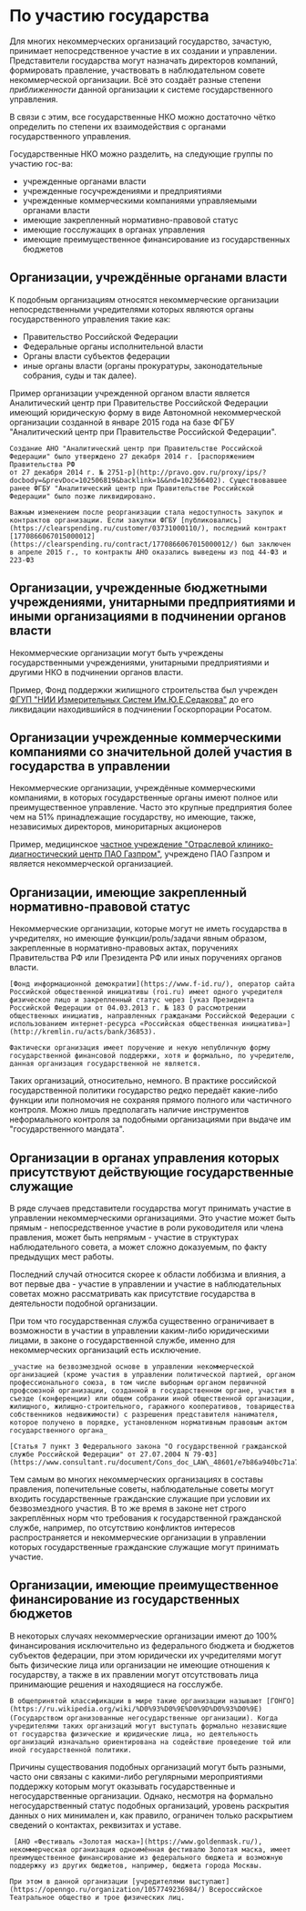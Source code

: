 # По участию государства

Для многих некоммерческих организаций государство, зачастую, принимает непосредственное участие в их создании и управлении. Представители государства могут назначать директоров компаний, формировать правление, участвовать в наблюдательном совете некоммерческой организации. Всё это создаёт разные степени _приближенности_ данной организации к системе государственного управления.

В связи с этим, все государственные НКО можно достаточно чётко определить по степени их взаимодействия с органами государственного управления․

Государственные НКО можно разделить, на следующие группы по участию гос-ва: 
- учрежденные органами власти
- учрежденные госучреждениями и предприятиями
- учрежденные коммерческими компаниями управляемыми органами власти
- имеющие закрепленный нормативно-правовой статус
- имеющие госслужащих в органах управления
- имеющие преимущественное финансирование из государственных бюджетов

## Организации, учреждённые органами власти

К подобным организациям относятся некоммерческие организации непосредственными учредителями которых являются органы государственного управления такие как:
- Правительство Российской Федерации
- Федеральные органы исполнительной власти
- Органы власти субъектов федерации
- иные органы власти (органы прокуратуры, законодательные собрания, суды и так далее).

Пример организации учрежденной органом власти является Аналитический центр при Правительстве Российской Федерации имеющий юридическую форму в виде Автономной некоммерческой организации созданной в январе 2015 года на базе ФГБУ "Аналитический центр при Правительстве Российской Федерации".

```admonish example
Создание АНО "Аналитический центр при Правительстве Российской Федерации" было утверждено 27 декабря 2014 г. [распоряжением Правительства РФ 
от 27 декабря 2014 г. № 2751-р](http://pravo.gov.ru/proxy/ips/?docbody=&prevDoc=102506819&backlink=1&&nd=102366402). Существовавшее ранее ФГБУ "Аналитический центр при Правительстве Российской Федерации" было позже ликвидировано.

Важным изменением после реорганизации стала недоступность закупок и контрактов организации. Если закупки ФГБУ [публиковались](https://clearspending.ru/customer/03731000110/), последний контракт [1770866067015000012](https://clearspending.ru/contract/1770866067015000012/) был заключен в апреле 2015 г., то контракты АНО оказались выведены из под 44-ФЗ и 223-ФЗ
```

## Организации, учрежденные бюджетными учреждениями, унитарными предприятиями и иными организациями в подчинении органов власти

Некоммерческие организации могут быть учреждены государственными учреждениями, унитарными предприятиями и другими НКО в подчинении органов власти.

Пример, Фонд поддержки жилищного строительства был учрежден [ФГУП "НИИ Измерительных Систем Им.Ю.Е.Седакова"](https://www.atomic-energy.ru/NIIIS) до его ликвидации находившийся в подчинении Госкорпорации Росатом.

## Организации учрежденные коммерческими компаниями со значительной долей участия в государства в управлении

Некоммерческие организации, учреждённые коммерческими компаниями, в которых государственные органы имеют полное или преимущественное управление. Часто это крупные предприятия более чем на 51% принадлежащие государству, но имеющие, также, независимых директоров, миноритарных акционеров

Пример, медицинское [частное учреждение "Отраслевой клинико-диагностический центр ПАО Газпром"](https://openngo.ru/organization/1027739558296/), учреждено ПАО Газпром и является некоммерческой организацией.

## Организации, имеющие закрепленный нормативно-правовой статус

Некоммерческие организации, которые могут не иметь государства в учредителях, но имеющие функции/роль/задачи явным образом, закрепленные в нормативно-правовых актах, поручениях Правительства РФ или Президента РФ или иных поручениях органов власти.

```admonish example
[Фонд информационной демократии](https://www.f-id.ru/), оператор сайта Российской общественной инициативы (roi.ru) имеет одного учредителя физическое лицо и закрепленный статус через [указ Президента Российской Федерации от 04.03.2013 г. № 183 О рассмотрении общественных инициатив, направленных гражданами Российской Федерации с использованием интернет-ресурса «Российская общественная инициатива»](http://kremlin.ru/acts/bank/36853).

Фактически организация имеет поручение и некую непубличную форму государственной финансовой поддержки, хотя и формально, по учредителю, данная организация государственной не является.
```

Таких организаций, относительно, немного. В практике российской государственной политики государство редко передаёт какие-либо функции или полномочия не сохраняя прямого полного или частичного контроля. Можно лишь предполагать наличие инструментов неформального контроля за подобными организациями при выдаче им "государственного мандата".



## Организации в органах управления которых присутствуют действующие государственные служащие

В ряде случаев представители государства могут принимать участие в управлении некоммерческими организациями. Это участие может быть прямым - непосредственное участие в роли руководителя или члена правления, может быть непрямым - участие в структурах наблюдательного совета, а может сложно доказуемым, по факту предыдущих мест работы. 

Последний случай относится скорее к области лоббизма и влияния, а вот первые два - участие в управлении и участие в наблюдательных советах можно рассматривать как присутствие государства в деятельности подобной организации.

При том что государственная служба существенно ограничивает в возможности в участии в управлении каким-либо юридическими лицами, в законе о государственной службе, именно для некоммерческих организаций есть исключение.

```admonish quote 
_участие на безвозмездной основе в управлении некоммерческой организацией (кроме участия в управлении политической партией, органом профессионального союза, в том числе выборным органом первичной профсоюзной организации, созданной в государственном органе, участия в съезде (конференции) или общем собрании иной общественной организации, жилищного, жилищно-строительного, гаражного кооперативов, товарищества собственников недвижимости) с разрешения представителя нанимателя, которое получено в порядке, установленном нормативным правовым актом государственного органа_

[Статья 7 пункт 3 Федерального закона "О государственной гражданской службе Российской Федерации" от 27.07.2004 N 79-ФЗ](https://www.consultant.ru/document/Cons_doc_LAW\_48601/e7b86a940bc71a71af7b9288590f1ca92a69d878/)
```

Тем самым во многих некоммерческих организациях в составы правления, попечительные советы, наблюдательные советы могут входить государственные гражданские служащие при условии их безвозмездного участия. В то же время в законе нет строго закреплённых норм что требования к государственной гражданской службе, например, по отсутствию конфликтов интересов распространяется и некоммерческие организации в управлении которых государственные гражданские служащие могут принимать участие.

## Организации, имеющие преимущественное финансирование из государственных бюджетов

В некоторых случаях некоммерческие организации имеют до 100% финансирования исключительно из федерального бюджета и бюджетов субъектов федерации, при этом юридически их учредителями могут быть физические лица или организации не имеющие отношения к государству, а также в их правлении могут отсутствовать лица принимающие решения и находящиеся на госслужбе.

```admonish note
В общепринятой классификации в мире такие организации называют [ГОНГО](https://ru.wikipedia.org/wiki/%D0%93%D0%9E%D0%9D%D0%93%D0%9E)  (Государством организованные негосударственные организации)․ Когда учредителями таких организаций могут выступать формально независящие от государства физические и юридические лица, но деятельность организаций изначально ориентирована на содействие проведение той или иной государственной политики. 
```

Причины существования подобных организаций могут быть разными, часто они связаны с какими-либо регулярными мероприятиями поддержку которым могут оказывать государственные и негосударственные организации. Однако, несмотря на формально негосударственный статус подобных организаций, уровень раскрытия данных о них минимален и, как правило, ограничен только раскрытием сведений о контактах, реквизитах и уставе.

```admonish example
 [АНО «Фестиваль «Золотая маска»](https://www.goldenmask.ru/), некоммерческая организация одноимённая фестивалю Золотая маска, имеет преимущественное финансирование из федерального бюджета и возможную поддержку из других бюджетов, например, бюджета города Москвы.

При этом в данной организации [учредителями выступают](https://openngo.ru/organization/1057749236984/) Всероссийское Театральное общество и трое физических лиц. 
```
